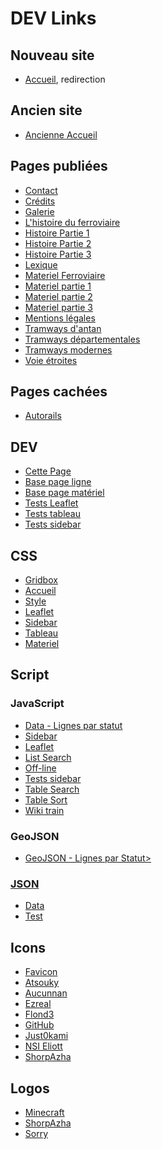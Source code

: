 # DEV Links
## Nouveau site
* <a href='https://ShorpAzha.github.io/' target='_blank'>Accueil</a>, redirection
## Ancien site
* <a href='https://ShorpAzha.github.io/old_index.html' target='_blank'>Ancienne Accueil</a>
## Pages publiées
* <a href='https://ShorpAzha.github.io/contact.html' target='_blank'>Contact</a>
* <a href='https://ShorpAzha.github.io/credits.html' target='_blank'>Crédits</a>
* <a href='https://ShorpAzha.github.io/galerie-moderne.html' target='_blank'>Galerie</a>
* <a href='https://ShorpAzha.github.io/histoire-ferroviaire.html' target='_blank'>L'histoire du ferroviaire</a>
* <a href='https://ShorpAzha.github.io/histoire-part1.html' target='_blank'>Histoire Partie 1</a>
* <a href='https://ShorpAzha.github.io/histoire-part2.html' target='_blank'>Histoire Partie 2</a>
* <a href='https://ShorpAzha.github.io/histoire-part3.html' target='_blank'>Histoire Partie 3</a>
* <a href='https://ShorpAzha.github.io/lexique.html' target='_blank'>Lexique</a>
* <a href='https://ShorpAzha.github.io/materiel-ferroviaire.html' target='_blank'>Materiel Ferroviaire</a>
* <a href='https://ShorpAzha.github.io/materiel-part1' target='_blank'>Materiel partie 1</a>
* <a href='https://ShorpAzha.github.io/materiel-part2' target='_blank'>Materiel partie 2</a>
* <a href='https://ShorpAzha.github.io/materiel-part3' target='_blank'>Materiel partie 3</a>
* <a href='https://ShorpAzha.github.io/mentions-legales.html' target='_blank'>Mentions légales</a>
* <a href='https://ShorpAzha.github.io/tramway-d-antan.html' target='_blank'>Tramways d'antan</a>
* <a href='https://ShorpAzha.github.io/tramway-departementale.html' target='_blank'>Tramways départementales</a>
* <a href='https://ShorpAzha.github.io/tramway-moderne.html' target='_blank'>Tramways modernes</a>
* <a href='https://ShorpAzha.github.io/voie-etroite.html' target='_blank'>Voie étroites</a>
## Pages cachées
* <a href='https://ShorpAzha.github.io/autorails.html' target='_blank'>Autorails</a>
## DEV
* <a href='https://ShorpAzha.github.io/dev' target='_blank'>Cette Page</a>
* <a href='https://ShorpAzha.github.io/dev/base-lignes.html' target='_blank'>Base page ligne</a>
* <a href='https://ShorpAzha.github.io/dev/base-materiel.html' target='_blank'>Base page matériel</a>
* <a href='https://ShorpAzha.github.io/dev/leaflet.html' target='_blank'>Tests Leaflet</a>
* <a href='https://ShorpAzha.github.io/dev/tableau.html' target='_blank'>Tests tableau</a>
* <a href='https://ShorpAzha.github.io/dev/test-sidebar.html' target='_blank'>Tests sidebar</a>
## CSS
* <a href='https://ShorpAzha.github.io/css/gridbox.css' target='_blank'>Gridbox</a>
* <a href='https://ShorpAzha.github.io/css/accueil.css' target='_blank'>Accueil</a>
* <a href='https://ShorpAzha.github.io/css/style.css' target='_blank'>Style</a>
* <a href='https://ShorpAzha.github.io/css/leaflet.css' target='_blank'>Leaflet</a>
* <a href='https://ShorpAzha.github.io/css/sidebar-new.css' target='_blank'>Sidebar</a>
* <a href='https://ShorpAzha.github.io/css/tableau.css' target='_blank'>Tableau</a>
* <a href='https://ShorpAzha.github.io/css/materiel.css' target='_blank'>Materiel</a>
## Script
### JavaScript
* <a href='https://ShorpAzha.github.io/script/data-lignes-par-statut.js' target='_blank'>Data - Lignes par statut</a>
* <a href='https://ShorpAzha.github.io/script/sidebar.js' target='_blank'>Sidebar</a>
* <a href='https://ShorpAzha.github.io/script/leaflet.js' target='_blank'>Leaflet</a>
* <a href='https://ShorpAzha.github.io/script/listsearch.js' target='_blank'>List Search</a>
* <a href='https://ShorpAzha.github.io/script/offline.js' target='_blank'>Off-line</a>
* <a href='https://ShorpAzha.github.io/script/sidebar-new.js' target='_blank'>Tests sidebar</a>
* <a href='https://ShorpAzha.github.io/script/tablesearch.js' target='_blank'>Table Search</a>
* <a href='https://ShorpAzha.github.io/script/tablesort.js' target='_blank'>Table Sort</a>
* <a href='https://ShorpAzha.github.io/script/wiki_train.js' target='_blank'>Wiki train</a>
### GeoJSON
* <a href='https://ShorpAzha.github.io/script/geojson/lignes-par-statut.geojson' target='_blank'>GeoJSON - Lignes par Statut>
### JSON
* <a href='https://ShorpAzha.github.io/script/json/data.json' target='_blank'>Data</a>
* <a href='https://ShorpAzha.github.io/script/json/test.json' target='_blank'>Test</a>
## Icons
* <a href='https://ShorpAzha.github.io/favicon.ico' target='_blank'>Favicon</a>
* <a href='https://ShorpAzha.github.io/images/icon-atsouky.png' target='_blank'>Atsouky</a>
* <a href='https://ShorpAzha.github.io/images/icon-aucunnan.png' target='_blank'>Aucunnan</a>
* <a href='https://ShorpAzha.github.io/images/icon-ezreal.png' target='_blank'>Ezreal</a>
* <a href='https://ShorpAzha.github.io/images/icon-flond3.png' target='_blank'>Flond3</a>
* <a href='https://ShorpAzha.github.io/images/icon-github.png' target='_blank'>GitHub</a>
* <a href='https://ShorpAzha.github.io/images/icon-just0kami.png' target='_blank'>Just0kami</a>
* <a href='https://ShorpAzha.github.io/images/icon-nsi_eliott.png' target='_blank'>NSI Eliott</a>
* <a href='https://ShorpAzha.github.io/images/icon-shorpazha.png' target='_blank'>ShorpAzha</a>
## Logos
* <a href='https://ShorpAzha.github.io/images/logo-minecraft.png' target='_blank'>Minecraft</a>
* <a href='https://ShorpAzha.github.io/images/logo-shorpazha.png' target='_blank'>ShorpAzha</a>
* <a href='https://ShorpAzha.github.io/images/sorry.png' target='_blank'>Sorry</a>